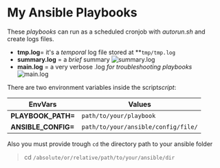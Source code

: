 # My Ansible Playbooks

These *playbooks* can run as a scheduled cronjob with *autorun.sh* and create logs files.

+ **tmp.log**= it's a *temporal* log file stored at **`tmp/tmp.log`
+ **summary.log** = a *brief* summary 
 ![summary.log](https://i.imgur.com/Bk4iEsv.png)
+ **main.log** = a very verbose .log *for troubleshooting playbooks*
 ![main.log](https://i.imgur.com/wnFxMBV.png)

There are two environment variables inside the script*script*:  
  
| EnvVars | Values |
|---|---|
|**PLAYBOOK_PATH=** | `path/to/your/playbook`
|**ANSIBLE_CONFIG=**| `path/to/your/ansible/config/file/`
 
  Also you must provide trough `cd` the directory path to your ansible folder  
  
> cd `/absolute/or/relative/path/to/your/ansible/dir`
